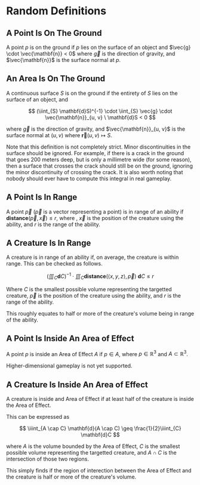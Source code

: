 # Random Definitions

## A Point Is On The Ground

A point $p$ is on the ground if $p$ lies on the surface of an object and $\vec{g} \cdot \vec{\mathbf{n}} < 0$ where $\vec{g}$ is the direction of gravity, and $\vec{\mathbf{n}}$ is the surface normal at $p$.

## An Area Is On The Ground

A continuous surface $S$ is on the ground if the entirety of $S$ lies on the surface of an object, and

$$
(\iint_{S} \mathbf{d}S)^{-1} \cdot \iint_{S} \vec{g} \cdot \vec{\mathbf{n}}_{u, v} \ \mathbf{d}S < 0
$$

where $\vec{g}$ is the direction of gravity, and $\vec{\mathbf{n}}_{u, v}$ is the surface normal at $(u, v)$ where $\mathbf{\vec{r}}(u, v) \mapsto S$.

Note that this definition is not completely strict. Minor discontinuities in the surface should be ignored. For example, if there is a crack in the ground that goes 200 meters deep, but is only a millimetre wide (for some reason), then a surface that crosses the crack should still be on the ground, ignoring the minor discontinuity of crossing the crack. It is also worth noting that nobody should ever have to compute this integral in real gameplay.

## A Point Is In Range

A point $\vec{p}$ ($\vec{p}$ is a vector representing a point) is in range of an ability if $\mathbf{distance}(\vec{p}, \vec{x}) \leq r$, where , $\vec{x}$ is the position of the creature using the ability, and $r$ is the range of the ability.

## A Creature Is In Range

A creature is in range of an ability if, on average, the creature is within range. This can be checked as follows.

$$
(\iiint_C \mathbf{d}C)^{-1} \cdot \iiint_C \mathbf{distance}(\langle x, y, z \rangle, \vec{p}) \ \mathbf{d}C \leq r
$$

Where $C$ is the smallest possible volume representing the targetted creature, $\vec{p}$ is the position of the creature using the ability, and $r$ is the range of the ability.

This roughly equates to half or more of the creature's volume being in range of the ability.

## A Point Is Inside An Area of Effect

A point $p$ is inside an Area of Effect $A$ if $p \in A$, where $p \in \mathbb{R}^3$ and $A \subset \mathbb{R}^3$.

Higher-dimensional gameplay is not yet supported.

## A Creature Is Inside An Area of Effect

A creature is inside and Area of Effect if at least half of the creature is inside the Area of Effect.

This can be expressed as

$$
\iiint_{A \cap C} \mathbf{d}(A \cap C) \geq \frac{1}{2}\iiint_{C} \mathbf{d}C
$$

where $A$ is the volume bounded by the Area of Effect, $C$ is the smallest possible volume representing the targetted creature, and $A \cap C$ is the intersection of those two regions.

This simply finds if the region of interection between the Area of Effect and the creature is half or more of the creature's volume.
